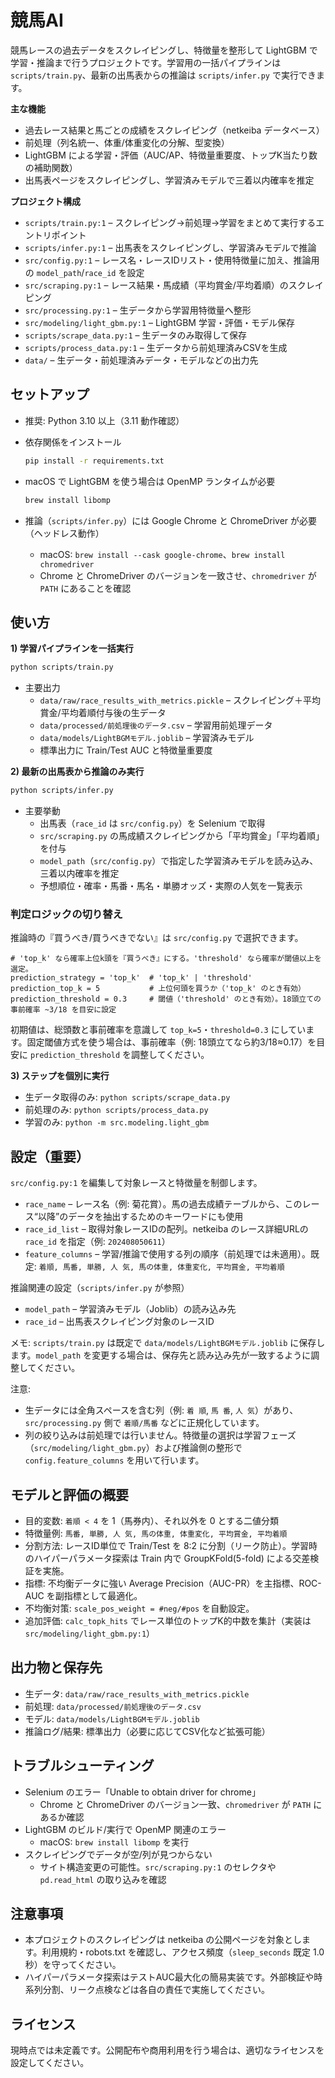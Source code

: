 競馬AI
===========

競馬レースの過去データをスクレイピングし、特徴量を整形して LightGBM で学習・推論まで行うプロジェクトです。学習用の一括パイプラインは `scripts/train.py`、最新の出馬表からの推論は `scripts/infer.py` で実行できます。


**主な機能**
- 過去レース結果と馬ごとの成績をスクレイピング（netkeiba データベース）
- 前処理（列名統一、体重/体重変化の分解、型変換）
- LightGBM による学習・評価（AUC/AP、特徴量重要度、トップK当たり数の補助関数）
- 出馬表ページをスクレイピングし、学習済みモデルで三着以内確率を推定


**プロジェクト構成**
- `scripts/train.py:1` – スクレイピング→前処理→学習をまとめて実行するエントリポイント
- `scripts/infer.py:1` – 出馬表をスクレイピングし、学習済みモデルで推論
- `src/config.py:1` – レース名・レースIDリスト・使用特徴量に加え、推論用の `model_path`/`race_id` を設定
- `src/scraping.py:1` – レース結果・馬成績（平均賞金/平均着順）のスクレイピング
- `src/processing.py:1` – 生データから学習用特徴量へ整形
- `src/modeling/light_gbm.py:1` – LightGBM 学習・評価・モデル保存
- `scripts/scrape_data.py:1` – 生データのみ取得して保存
- `scripts/process_data.py:1` – 生データから前処理済みCSVを生成
- `data/` – 生データ・前処理済みデータ・モデルなどの出力先


セットアップ
-------------

- 推奨: Python 3.10 以上（3.11 動作確認）
- 依存関係をインストール
  
  ```bash
  pip install -r requirements.txt
  ```

- macOS で LightGBM を使う場合は OpenMP ランタイムが必要
  
  ```bash
  brew install libomp
  ```

- 推論（`scripts/infer.py`）には Google Chrome と ChromeDriver が必要（ヘッドレス動作）
  
  - macOS: `brew install --cask google-chrome`、`brew install chromedriver`
  - Chrome と ChromeDriver のバージョンを一致させ、`chromedriver` が `PATH` にあることを確認


使い方
------

**1) 学習パイプラインを一括実行**

```bash
python scripts/train.py
```

- 主要出力
  - `data/raw/race_results_with_metrics.pickle` – スクレイピング＋平均賞金/平均着順付与後の生データ
  - `data/processed/前処理後のデータ.csv` – 学習用前処理データ
  - `data/models/LightBGMモデル.joblib` – 学習済みモデル
  - 標準出力に Train/Test AUC と特徴量重要度

**2) 最新の出馬表から推論のみ実行**

```bash
python scripts/infer.py
```

- 主要挙動
  - 出馬表（`race_id` は `src/config.py`）を Selenium で取得
  - `src/scraping.py` の馬成績スクレイピングから「平均賞金」「平均着順」を付与
  - `model_path`（`src/config.py`）で指定した学習済みモデルを読み込み、三着以内確率を推定
  - 予想順位・確率・馬番・馬名・単勝オッズ・実際の人気を一覧表示

### 判定ロジックの切り替え

推論時の『買うべき/買うべきでない』は `src/config.py` で選択できます。

```
# 'top_k' なら確率上位k頭を『買うべき』にする。'threshold' なら確率が閾値以上を選定。
prediction_strategy = 'top_k'  # 'top_k' | 'threshold'
prediction_top_k = 5           # 上位何頭を買うか（'top_k' のとき有効）
prediction_threshold = 0.3     # 閾値（'threshold' のとき有効）。18頭立ての事前確率 ~3/18 を目安に設定
```

初期値は、総頭数と事前確率を意識して `top_k=5`・`threshold=0.3` にしています。固定閾値方式を使う場合は、事前確率（例: 18頭立てなら約3/18≈0.17）を目安に `prediction_threshold` を調整してください。
  

**3) ステップを個別に実行**

- 生データ取得のみ: `python scripts/scrape_data.py`
- 前処理のみ: `python scripts/process_data.py`
- 学習のみ: `python -m src.modeling.light_gbm`


設定（重要）
------------

`src/config.py:1` を編集して対象レースと特徴量を制御します。

- `race_name` – レース名（例: 菊花賞）。馬の過去成績テーブルから、このレース“以降”のデータを抽出するためのキーワードにも使用
- `race_id_list` – 取得対象レースIDの配列。netkeiba のレース詳細URLの `race_id` を指定（例: `202408050611`）
- `feature_columns` – 学習/推論で使用する列の順序（前処理では未適用）。既定: `着順, 馬番, 単勝, 人 気, 馬の体重, 体重変化, 平均賞金, 平均着順`

推論関連の設定（`scripts/infer.py` が参照）

- `model_path` – 学習済みモデル（Joblib）の読み込み先
- `race_id` – 出馬表スクレイピング対象のレースID

メモ: `scripts/train.py` は既定で `data/models/LightBGMモデル.joblib` に保存します。`model_path` を変更する場合は、保存先と読み込み先が一致するように調整してください。

注意:
- 生データには全角スペースを含む列（例: `着 順`, `馬 番`, `人 気`）があり、`src/processing.py` 側で `着順/馬番` などに正規化しています。
- 列の絞り込みは前処理では行いません。特徴量の選択は学習フェーズ（`src/modeling/light_gbm.py`）および推論側の整形で `config.feature_columns` を用いて行います。


モデルと評価の概要
------------------

- 目的変数: `着順 < 4` を 1（馬券内）、それ以外を 0 とする二値分類
- 特徴量例: `馬番, 単勝, 人 気, 馬の体重, 体重変化, 平均賞金, 平均着順`
- 分割方法: レースID単位で Train/Test を 8:2 に分割（リーク防止）。学習時のハイパーパラメータ探索は Train 内で GroupKFold(5-fold) による交差検証を実施。
- 指標: 不均衡データに強い Average Precision（AUC-PR）を主指標、ROC-AUC を副指標として最適化。
- 不均衡対策: `scale_pos_weight = #neg/#pos` を自動設定。
- 追加評価: `calc_topk_hits` でレース単位のトップK的中数を集計（実装は `src/modeling/light_gbm.py:1`）


出力物と保存先
--------------

- 生データ: `data/raw/race_results_with_metrics.pickle`
- 前処理: `data/processed/前処理後のデータ.csv`
- モデル: `data/models/LightBGMモデル.joblib`
- 推論ログ/結果: 標準出力（必要に応じてCSV化など拡張可能）


トラブルシューティング
----------------------

- Selenium のエラー「Unable to obtain driver for chrome」
  - Chrome と ChromeDriver のバージョン一致、`chromedriver` が `PATH` にあるか確認
- LightGBM のビルド/実行で OpenMP 関連のエラー
  - macOS: `brew install libomp` を実行
- スクレイピングでデータが空/列が見つからない
  - サイト構造変更の可能性。`src/scraping.py:1` のセレクタや `pd.read_html` の取り込みを確認


注意事項
--------

- 本プロジェクトのスクレイピングは netkeiba の公開ページを対象とします。利用規約・robots.txt を確認し、アクセス頻度（`sleep_seconds` 既定 1.0 秒）を守ってください。
- ハイパーパラメータ探索はテストAUC最大化の簡易実装です。外部検証や時系列分割、リーク点検などは各自の責任で実施してください。


ライセンス
----------

現時点では未定義です。公開配布や商用利用を行う場合は、適切なライセンスを設定してください。
